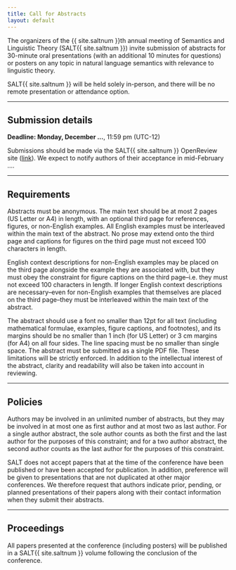 ```yaml
---
title: Call for Abstracts
layout: default
---
```


The organizers of the {{ site.saltnum }}th annual meeting of Semantics and Linguistic Theory (SALT{{ site.saltnum }}) invite submission of abstracts for 30-minute oral presentations (with an additional 10 minutes for questions) or posters on any topic in natural language semantics with relevance to linguistic theory. 

SALT{{ site.saltnum }} will be held solely in-person, and there will be no remote presentation or attendance option.

<hr/>

## Submission details

**<span class="alert">Deadline:</span> Monday, December ...**, 11:59 pm (UTC-12)

Submissions should be made via the SALT{{ site.saltnum }} OpenReview site (<a href="#">link</a>). We expect to notify authors of their acceptance in mid-February ....


<hr/>

## Requirements

Abstracts must be anonymous. The main text should be at most 2 pages (US Letter or A4) in length, with an optional third page for references, figures, or non-English examples. All English examples must be interleaved within the main text of the abstract. No prose may extend onto the third page and captions for figures on the third page must not exceed 100 characters in length.

English context descriptions for non-English examples may be placed on the third page alongside the example they are associated with, but they must obey the constraint for figure captions on the third page–i.e. they must not exceed 100 characters in length. If longer English context descriptions are necessary–even for non-English examples that themselves are placed on the third page–they must be interleaved within the main text of the abstract.

The abstract should use a font no smaller than 12pt for all text (including mathematical formulae, examples, figure captions, and footnotes), and its margins should be no smaller than 1 inch (for US Letter) or 3 cm margins (for A4) on all four sides. The line spacing must be no smaller than single space. The abstract must be submitted as a single PDF file. These limitations will be strictly enforced. In addition to the intellectual interest of the abstract, clarity and readability will also be taken into account in reviewing.

<hr/>

## Policies

Authors may be involved in an unlimited number of abstracts, but they may be involved in at most one as first author and at most two as last author. For a single author abstract, the sole author counts as both the first and the last author for the purposes of this constraint; and for a two author abstract, the second author counts as the last author for the purposes of this constraint.

SALT does not accept papers that at the time of the conference have been published or have been accepted for publication. In addition, preference will be given to presentations that are not duplicated at other major conferences. We therefore request that authors indicate prior, pending, or planned presentations of their papers along with their contact information when they submit their abstracts.

<hr/>

## Proceedings

All papers presented at the conference (including posters) will be published in a SALT{{ site.saltnum }} volume following the conclusion of the conference.
